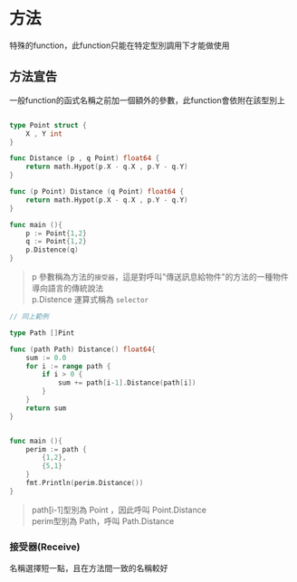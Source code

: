 # 方法

特殊的function，此function只能在特定型別調用下才能做使用

## 方法宣告

一般function的函式名稱之前加一個額外的參數，此function會依附在該型別上

```go

type Point struct {
    X , Y int
}

func Distance (p , q Point) float64 {
    return math.Hypot(p.X - q.X , p.Y - q.Y)
}

func (p Point) Distance (q Point) float64 {
    return math.Hypot(p.X - q.X , p.Y - q.Y)
}

func main (){
    p := Point{1,2}
    q := Point{1,2}
    p.Distence(q)
}
```

> p 參數稱為方法的`接受器`，這是對呼叫"傳送訊息給物件"的方法的一種物件導向語言的傳統說法 <br>
>  p.Distence 運算式稱為 `selector` <br>

```go
// 同上範例

type Path []Pint 

func (path Path) Distance() float64{
    sum := 0.0
    for i := range path {
        if i > 0 {
            sum += path[i-1].Distance(path[i])
        }
    }
    return sum
}


func main (){
    perim := path {
        {1,2},
        {5,1}
    }
    fmt.Println(perim.Distance())
}


```

> path[i-1]型別為 Point ，因此呼叫 Point.Distance<br>
> perim型別為 Path，呼叫 Path.Distance


### 接受器(Receive)

名稱選擇短一點，且在方法間一致的名稱較好


